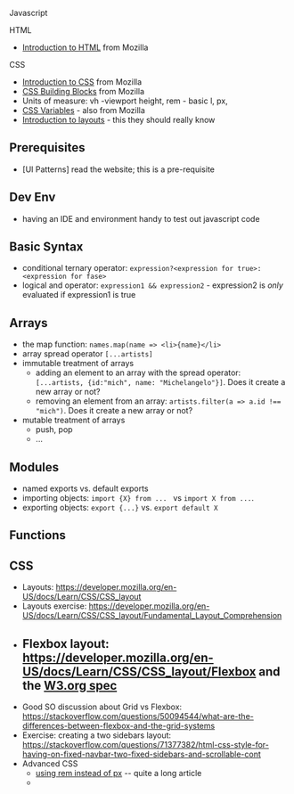 Javascript

HTML
- [Introduction to HTML](https://developer.mozilla.org/en-US/docs/Learn/HTML/Introduction_to_HTML) from Mozilla

CSS
- [Introduction to CSS](https://developer.mozilla.org/en-US/docs/Learn/CSS/First_steps) from Mozilla
- [CSS Building Blocks](https://developer.mozilla.org/en-US/docs/Learn/CSS/Building_blocks) from Mozilla
- Units of measure: vh -viewport height, rem - basic l, px, 
- [CSS Variables](https://developer.mozilla.org/en-US/docs/Web/CSS/Using_CSS_custom_properties) - also from Mozilla
- [Introduction to layouts](https://developer.mozilla.org/en-US/docs/Learn/CSS/CSS_layout/Introduction) - this they should really know

## Prerequisites
- [UI Patterns] read the website; this is a pre-requisite
## Dev Env
- having an IDE and environment handy to test out javascript code


## Basic Syntax
- conditional ternary operator: `expression?<expression for true>:<expression for fase>`
- logical and operator: `expression1 && expression2` - expression2 is *only* evaluated if expression1 is true


## Arrays
- the map function: `names.map(name => <li>{name}</li>`
- array spread operator `[...artists]`
- immutable treatment of arrays
	- adding an element to an array with the spread operator: `[...artists, {id:"mich", name: "Michelangelo"}]`. Does it create a new array or not? 
	- removing an element from an array: `artists.filter(a => a.id !== "mich")`. Does it create a new array or not? 
- mutable treatment of arrays
	- push, pop
	- ...


## Modules
- named exports vs. default exports
- importing objects: `import {X} from ... `  vs `import X from ...`. 
- exporting objects: `export {...}` vs. `export default X`


## Functions


## CSS
- Layouts: https://developer.mozilla.org/en-US/docs/Learn/CSS/CSS_layout
- Layouts exercise: https://developer.mozilla.org/en-US/docs/Learn/CSS/CSS_layout/Fundamental_Layout_Comprehension
- Flexbox layout: https://developer.mozilla.org/en-US/docs/Learn/CSS/CSS_layout/Flexbox and the [W3.org spec](https://www.w3.org/TR/css-flexbox-1/#visibility-collapse)
	- 
- Good SO discussion about Grid vs Flexbox: https://stackoverflow.com/questions/50094544/what-are-the-differences-between-flexbox-and-the-grid-systems
- Exercise: creating a two sidebars layout: https://stackoverflow.com/questions/71377382/html-css-style-for-having-on-fixed-navbar-two-fixed-sidebars-and-scrollable-cont
- Advanced CSS
	- [using rem instead of px](https://levelup.gitconnected.com/solving-all-css-layout-issues-any-screen-any-root-font-size-without-js-62349644a71e) -- quite a long article
	- 